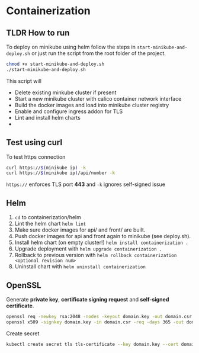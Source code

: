 # Containerization

## TLDR How to run

To deploy on minikube using helm follow the steps in `start-minikube-and-deploy.sh` or just run the script from the root folder of the project.
```zsh
chmod +x start-minikube-and-deploy.sh
./start-minikube-and-deploy.sh
```

This script will
- Delete existing minkube cluster if present
- Start a new minikube cluster with calico container network interface
- Build the docker images and load into minikube cluster registry
- Enable and configure ingress addon for TLS
- Lint and install helm charts
- 

## Test using curl

To test https connection
```zsh
curl https://$(minikube ip) -k
curl https://$(minikube ip)/api/number -k
```
`https://` enforces TLS port **443** and `-k` ignores self-signed issue

## Helm

1. `cd` to containerization/helm
2. Lint the helm chart `helm lint`
3. Make sure docker images for api/ and front/ are built.
4. Push docker images for api and front again to minikube (see deploy.sh).
5. Install helm chart (on empty cluster!) `helm install containerization .`
6. Upgrade deployment with `helm upgrade containerization .`
7. Rollback to previous version with `helm rollback containerization <optional revision num>`
8. Uninstall chart with `helm uninstall containerization`

## OpenSSL

Generate **private key**, **certificate signing request** and **self-signed certificate**.

```zsh
openssl req -newkey rsa:2048 -nodes -keyout domain.key -out domain.csr
openssl x509 -signkey domain.key -in domain.csr -req -days 365 -out domain.crt
```

Create secret
```zsh
kubectl create secret tls tls-certificate --key domain.key --cert domain.crt
```
